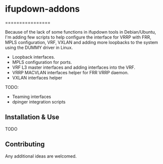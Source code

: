 # ifupdown-addons
================

Because of the lack of some functions in ifupdown tools in Debian/Ubuntu, I'm adding few scripts to help configure the interface for VRRP with FRR, MPLS configuration, VRF, VXLAN and adding more loopbacks to the system using the DUMMY driver in Linux.

* Loopback interfaces.
* MPLS configuration for ports.
* VRF L3 master interfaces and adding interfaces into the VRF.
* VRRP MACVLAN interfaces helper for FRR VRRP daemon.
* VXLAN interfaces helper

TODO:
* Teaming interfaces
* dpinger integration scripts

Installation & Use
------------------
TODO

Contributing
------------
Any additional ideas are welcomed.


